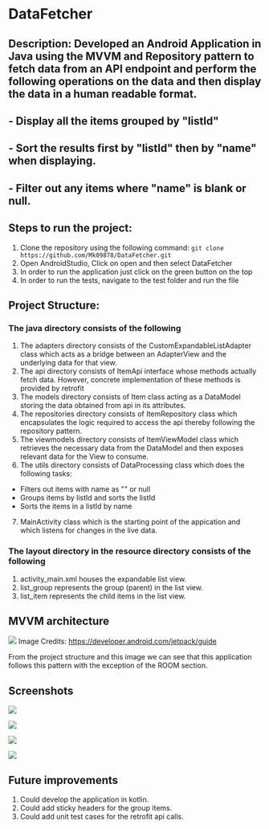 # DataFetcher

## Description: Developed an Android Application in Java using the MVVM and Repository pattern to fetch data from an API endpoint and perform the following operations on the data and then display the data in a human readable format. 
## - Display all the items grouped by "listId"
## - Sort the results first by "listId" then by "name" when displaying.
## - Filter out any items where "name" is blank or null.

## Steps to run the project:
1. Clone the repository using the following command: 
```git clone https://github.com/Mk09878/DataFetcher.git```
2. Open AndroidStudio, Click on open and then select DataFetcher
3. In order to run the application just click on the green button on the top
4. In order to run the tests, navigate to the test folder and run the file

## Project Structure:
### The java directory consists of the following
1. The adapters directory consists of the CustomExpandableListAdapter class which acts as a bridge between an AdapterView and the underlying data for that view.
2. The api directory consists of ItemApi interface whose methods actually fetch data. However, concrete implementation of these methods is provided by retrofit
3. The models directory consists of Item class acting as a DataModel storing the data obtained from api in its attributes.
4. The repositories directory consists of ItemRepository class which encapsulates the logic required to access the api thereby following the repository pattern.
5. The viewmodels directory consists of ItemViewModel class which retrieves the necessary data from the DataModel and then exposes relevant data for the View to consume.
6. The utils directory consists of DataProcessing class which does the following tasks:
- Filters out items with name as "" or null
- Groups items by listId and sorts the listId
- Sorts the items in a listId by name
7. MainActivity class which is the starting point of the appication and which listens for changes in the live data.

### The layout directory in the resource directory consists of the following
1. activity_main.xml houses the expandable list view.
2. list_group represents the group (parent) in the list view.
3. list_item represents the child items in the list view.

## MVVM architecture
![](images/final-architecture.png)
Image Credits: https://developer.android.com/jetpack/guide

From the project structure and this image we can see that this application follows this pattern with the exception of the ROOM section.

## Screenshots
![](images/DataFetcherSS1.png)

![](images/DataFetcherSS2.png)

![](images/DataFetcherSS3.png)

![](images/DataFetcherSS4.png)


## Future improvements
1. Could develop the application in kotlin.
2. Could add sticky headers for the group items.
3. Could add unit test cases for the retrofit api calls.


